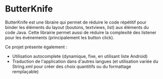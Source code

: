# ButterKnife

ButterKnife est une libraire qui permet de réduire le code répétitif pour binder les éléments du layout (boutons, textviews, list) aux éléments du code Java.
Cette librairie permet aussi de réduire la complexité des listener pour les événements (principalement les button click).

Ce projet présente également :

- Utilisation autocomplete (dynamique, fixe, en utilisant liste Android)
- Traduction de l'application dans d'autres langues (et utilisation variée du String.xml pour créer des choix quantitifs ou du formattage remplaçable)
